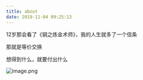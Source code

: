 ```yaml
---
title: about
date: 2019-11-04 09:25:13
---
```

12岁那会看了《钢之炼金术师》，我的人生就多了一个信条

那就是等价交换

想得到什么，就要付出什么

![image.png](https://upload-images.jianshu.io/upload_images/3435345-077b05f69ac3d349.png?imageMogr2/auto-orient/strip%7CimageView2/2/w/1240)
